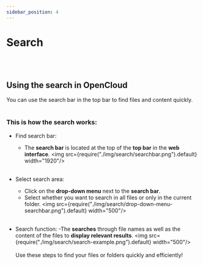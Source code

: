 ```yaml
---
sidebar_position: 4
---
```


# Search
<br/><br/>

## Using the search in OpenCloud
You can use the search bar in the top bar to find files and content quickly.
<br/><br/>

### This is how the search works:

- Find search bar:
    - The **search bar** is located at the top of the **top bar** in the **web interface**.
<img src={require("./img/search/searchbar.png").default} width="1920"/>
<br/><br/>

- Select search area:
    - Click on the **drop-down menu** next to the **search bar**.
    - Select whether you want to search in all files or only in the current folder.
<img src={require("./img/search/drop-down-menu-searchbar.png").default} width="500"/>
<br/><br/>
- Search function:
    -The **searches** through file names as well as the content of the files to **display relevant results**.
<img src={require("./img/search/search-example.png").default} width="500"/>
<br/><br/>
Use these steps to find your files or folders quickly and efficiently!